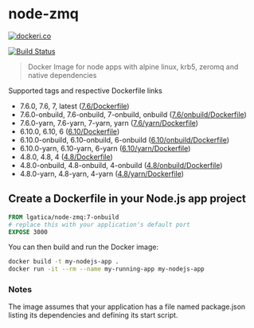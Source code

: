 # node-zmq

[![dockeri.co](http://dockeri.co/image/lgatica/node-zmq)](https://hub.docker.com/r/lgatica/node-zmq/)

[![Build Status](https://travis-ci.org/lgaticaq/node-zmq.svg?branch=master)](https://travis-ci.org/lgaticaq/node-zmq)

> Docker Image for node apps with alpine linux, krb5, zeromq and native dependencies

Supported tags and respective Dockerfile links

- 7.6.0, 7.6, 7, latest ([7.6/Dockerfile](https://github.com/lgaticaq/node-zmq/blob/master/7.6.0/Dockerfile))
- 7.6.0-onbuild, 7.6-onbuild, 7-onbuild, onbuild ([7.6/onbuild/Dockerfile](https://github.com/lgaticaq/node-zmq/blob/master/7.6.0/onbuild/Dockerfile))
- 7.6.0-yarn, 7.6-yarn, 7-yarn, yarn ([7.6/yarn/Dockerfile](https://github.com/lgaticaq/node-zmq/blob/master/7.6.0/yarn/Dockerfile))
- 6.10.0, 6.10, 6 ([6.10/Dockerfile](https://github.com/lgaticaq/node-zmq/blob/master/6.10.0/Dockerfile))
- 6.10.0-onbuild, 6.10-onbuild, 6-onbuild ([6.10/onbuild/Dockerfile](https://github.com/lgaticaq/node-zmq/blob/master/6.10.0/onbuild/Dockerfile))
- 6.10.0-yarn, 6.10-yarn, 6-yarn ([6.10/yarn/Dockerfile](https://github.com/lgaticaq/node-zmq/blob/master/6.10.0/yarn/Dockerfile))
- 4.8.0, 4.8, 4 ([4.8/Dockerfile](https://github.com/lgaticaq/node-zmq/blob/master/4.8.0/Dockerfile))
- 4.8.0-onbuild, 4.8-onbuild, 4-onbuild ([4.8/onbuild/Dockerfile](https://github.com/lgaticaq/node-zmq/blob/master/4.8.0/onbuild/Dockerfile))
- 4.8.0-yarn, 4.8-yarn, 4-yarn ([4.8/yarn/Dockerfile](https://github.com/lgaticaq/node-zmq/blob/master/4.8.0/yarn/Dockerfile))

## Create a Dockerfile in your Node.js app project
```dockerfile
FROM lgatica/node-zmq:7-onbuild
# replace this with your application's default port
EXPOSE 3000
```

You can then build and run the Docker image:

```bash
docker build -t my-nodejs-app .
docker run -it --rm --name my-running-app my-nodejs-app
```

### Notes
The image assumes that your application has a file named package.json listing its dependencies and defining its start script.
